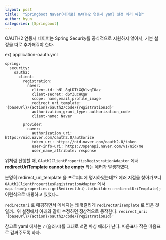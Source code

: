```yaml
---
layout: post
title:  "Springboot Naver(네아로) OAUTH2 연동시 yaml 설정 에러 해결"
author: hyun
categories: [Springboot]
---
```

<!-- image: {경로} -->
<!-- rating: {0~5} -->

OAUTH2 연동시 네이버는 Spring Security를 공식적으로 지원하지 않아서,
기본 설정을 따로 추가해줘야 한다.

ex) application-oauth.yml
```
spring:
  security:
    oauth2:
      client:
        registration:
          naver:
            client-id: hNl_8gLDTiXQhlvqI0az
            client-secret: dSYZucHUgW
            scope: name,email,profile_image
            redirect_uri_template: '{baseUrl}/{action}/oauth2/code/{registrationId}'
            authorization_grant_type: authorization_code
            client-name: Naver

        provider:
          naver:
            authorization_uri: https://nid.naver.com/oauth2.0/authorize
            token_uri: https://nid.naver.com/oauth2.0/token
            user-info-uri: https://openapi.naver.com/v1/nid/me
            user_name_attribute: response
```

위처럼 진행할 때, `OAuth2ClientPropertiesRegistrationAdapter` 에서 
**redirectUriTemplate cannot be empty** 라는 에러가 발생하였다.


분명히 redirect_uri_template 을 프로퍼티에 명시하였는데?? 에러 지점을 찾아가보니
`OAuth2ClientPropertiesRegistrationAdapter` 에서
```map.from(properties::getRedirectUri).to(builder::redirectUriTemplate);```
이런식으로 매핑하고 있었다...


`redirectUri` 로 매핑하면서 메세지는 왜 헷갈리게 `redirectUriTemplate` 로 띄운 것일까..
위 설정에서 아래와 같이 수정하면 정상적으로 동작한다.
``` redirect_uri:  '{baseUrl}/{action}/oauth2/code/{registrationId}' ```


참고로 yaml 에서는 `/` (슬러시)를 그대로 쓰면 파싱 에러가 난다.
따옴표나 작은 따옴표로 감싸주도록 하자.


